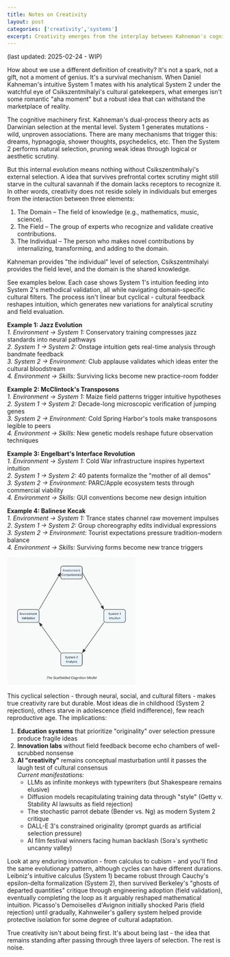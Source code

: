 ```yaml
---
title: Notes on Creativity
layout: post
categories: ['creativity','systems']
excerpt: Creativity emerges from the interplay between Kahneman's cognitive systems and Csikszentmihalyi's cultural selection.
---
```

(last updated: 2025-02-24 - WIP)

How about we use a different definition of creativity? It's not a spark, not a gift, not a moment of genius. It's a survival mechanism. When Daniel Kahneman's intuitive System 1 mates with his analytical System 2 under the watchful eye of Csikszentmihalyi's cultural gatekeepers, what emerges isn't some romantic "aha moment" but a robust idea that can withstand the marketplace of reality.

The cognitive machinery first. Kahneman's dual-process theory acts as Darwinian selection at the mental level. System 1 generates mutations - wild, unproven associations. There are many mechanisms that trigger this: dreams, hypnagogia, shower thoughts, psychedelics, etc. Then the System 2 performs natural selection, pruning weak ideas through logical or aesthetic scrutiny. 

But this internal evolution means nothing without Csikszentmihalyi's external selection. A idea that survives prefrontal cortex scrutiny might still starve in the cultural savannah if the domain lacks receptors to recognize it. In other words, creativity does not reside solely in individuals but emerges from the interaction between three elements:
1.	The Domain – The field of knowledge (e.g., mathematics, music, science).
2.	The Field – The group of experts who recognize and validate creative contributions.
3.	The Individual – The person who makes novel contributions by internalizing, transforming, and adding to the domain.

Kahneman provides "the individual" level of selection, Csikszentmihalyi provides the field level, and the domain is the shared knowledge.

See examples below. Each case shows System 1's intuition feeding into System 2's methodical validation, all while navigating domain-specific cultural filters. The process isn't linear but cyclical - cultural feedback reshapes intuition, which generates new variations for analytical scrutiny and field evaluation.

**Example 1: Jazz Evolution**  
*1. Environment → System 1:* Conservatory training compresses jazz standards into neural pathways  
*2. System 1 → System 2:* Onstage intuition gets real-time analysis through bandmate feedback  
*3. System 2 → Environment:* Club applause validates which ideas enter the cultural bloodstream  
*4. Environment → Skills:* Surviving licks become new practice-room fodder  

**Example 2: McClintock's Transposons**  
*1. Environment → System 1:* Maize field patterns trigger intuitive hypotheses  
*2. System 1 → System 2:* Decade-long microscopic verification of jumping genes  
*3. System 2 → Environment:* Cold Spring Harbor's tools make transposons legible to peers  
*4. Environment → Skills:* New genetic models reshape future observation techniques  

**Example 3: Engelbart's Interface Revolution**  
*1. Environment → System 1:* Cold War infrastructure inspires hypertext intuition  
*2. System 1 → System 2:* 40 patents formalize the "mother of all demos"  
*3. System 2 → Environment:* PARC/Apple ecosystem tests through commercial viability  
*4. Environment → Skills:* GUI conventions become new design intuition  

**Example 4: Balinese Kecak**  
*1. Environment → System 1:* Trance states channel raw movement impulses  
*2. System 1 → System 2:* Group choreography edits individual expressions  
*3. System 2 → Environment:* Tourist expectations pressure tradition-modern balance  
*4. Environment → Skills:* Surviving forms become new trance triggers  

<img src="/assets/images/creativity_scaffold.png" alt="Creativity Cycle" width="300" style="margin: 0 auto;">

This cyclical selection - through neural, social, and cultural filters - makes true creativity rare but durable. Most ideas die in childhood (System 2 rejection), others starve in adolescence (field indifference), few reach reproductive age. The implications:

1. **Education systems** that prioritize "originality" over selection pressure produce fragile ideas
2. **Innovation labs** without field feedback become echo chambers of well-scrubbed nonsense
3. **AI "creativity"** remains conceptual masturbation until it passes the laugh test of cultural consensus  
   *Current manifestations:*  
   - LLMs as infinite monkeys with typewriters (but Shakespeare remains elusive)  
   - Diffusion models recapitulating training data through "style" (Getty v. Stability AI lawsuits as field rejection)  
   - The stochastic parrot debate (Bender vs. Ng) as modern System 2 critique  
   - DALL-E 3's constrained originality (prompt guards as artificial selection pressure)  
   - AI film festival winners facing human backlash (Sora's synthetic uncanny valley)

Look at any enduring innovation - from calculus to cubism - and you'll find the same evolutionary pattern, although cycles can have different durations. Leibniz's intuitive calculus (System 1) became robust through Cauchy's epsilon-delta formalization (System 2), then survived Berkeley's "ghosts of departed quantities" critique through engineering adoption (field validation), eventually completing the loop as it arguably reshaped mathematical intuition. Picasso's Demoiselles d'Avignon initially shocked Paris (field rejection) until gradually, Kahnweiler's gallery system helped provide protective isolation for some degree of cultural adaptation.

True creativity isn't about being first. It's about being last - the idea that remains standing after passing through three layers of selection. The rest is noise.
